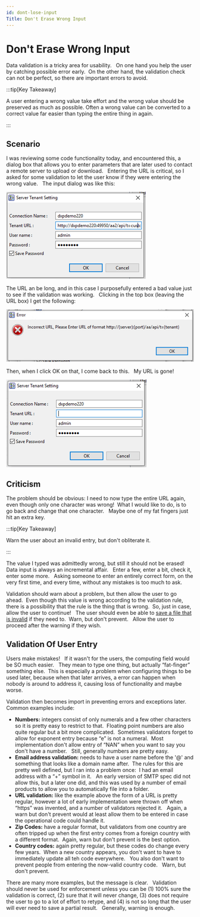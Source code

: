 ```yaml
---
id: dont-lose-input
Title: Don't Erase Wrong Input
---
```


#  Don't Erase Wrong Input

Data validation is a tricky area for usability.   On one hand you help the user by catching possible error early.  On the other hand, the validation check can not be perfect, so there are important errors to avoid.

:::tip[Key Takeaway]

A user entering a wrong value take effort and the wrong value should be preserved as much as possible.  Often a wrong value can be converted to a correct value far easier than typing the entire thing in again.

:::

## Scenario

I was reviewing some code functionality today, and encountered this, a dialog box that allows you to enter parameters that are later used to contact a remote server to upload or download.   Entering the URL is critical, so I asked for some validation to let the user know if they were entering the wrong value.   The input dialog was like this:

![](part12-losing-input-img1.png)

The URL an be long, and in this case I purposefully entered a bad value just to see if the validation was working.   Clicking in the top box (leaving the URL box) I get the following:

![](part12-losing-input-img2.png)

Then, when I click OK on that, I come back to this.   My URL is gone!

![](part12-losing-input-img3.png)

## Criticism

The problem should be obvious: I need to now type the entire URL again, even though only one character was wrong!  What I would like to do, is to go back and change that one character.   Maybe one of my fat fingers just hit an extra key.

:::tip[Key Takeaway]

Warn the user about an invalid entry, but don't obliterate it.

:::

The value I typed was admittedly wrong, but still it should not be erased!   Data input is always an incremental affair.   Enter a few, enter a bit, check it, enter some more.   Asking someone to enter an entirely correct form, on the very first time, and every time, without any mistakes is too much to ask.

Validation should warn about a problem, but then allow the user to go ahead.  Even though this value is wrong according to the validation rule, there is a possibility that the rule is the thing that is wrong.  So, just in case, allow the user to continue!   The user should even be able to [save a file that is invalid](https://agiletribe.purplehillsbooks.com/2019/10/09/let-me-save-incomplete-files/) if they need to.  Warn, but don't prevent.   Allow the user to proceed after the warning if they wish.

## Validation Of User Entry

Users make mistakes!   If it wasn't for the users, the computing field would be SO much easier.   They mean to type one thing, but actually “fat-finger” something else.  This is especially a problem when configuring things to be used later, because when that later arrives, a error can happen when nobody is around to address it, causing loss of functionality and maybe worse.

Validation then becomes import in preventing errors and exceptions later.   Common examples include:

*   **Numbers:** integers consist of only numerals and a few other characters so it is pretty easy to restrict to that.  Floating point numbers are also quite regular but a bit more complicated.  Sometimes validators forget to allow for exponent entry because “e” is not a numeral.  Most implementation don't allow entry of “NAN” when you want to say you don't have a number.   Still, generally numbers are pretty easy.
*   **Email address validation:** needs to have a user name before the '@' and something that looks like a domain name after.  The rules for this are pretty well defined, but I ran into a problem once:  I had an email address with a “+” symbol in it.   An early version of SMTP spec did not allow this, but a later one did, and this was used by a number of email products to allow you to automatically file into a folder.
*   **URL validation:** like the example above the form of a URL is pretty regular, however a lot of early implementation were thrown off when “https” was invented, and a number of validators rejected it.   Again, a warn but don't prevent would at least allow them to be entered in case the operational code could handle it.
*   **Zip Codes:** have a regular format, but validators from one country are often tripped up when the first entry comes from a foreign country with a different format.  Again, warn but don't prevent is the best option.
*   **Country codes:** again pretty regular, but these codes do change every few years.  When a new country appears, you don't want to have to immediately update all teh code everywhere.   You also don't want to prevent people from entering the now-valid country code.   Warn, but don't prevent.

There are many more examples, but the message is clear.   Validation should never be used for enforcement unless you can be (1) 100% sure the validation is correct, (2) sure that it will never change, (3) does not require the user to go to a lot of effort to retype, and (4) is not so long that the user will ever need to save a partial result.   Generally, warning is enough.